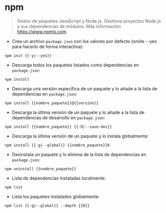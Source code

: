 # npm

> Gestor de paquetes JavaScript y Node.js.
> Gestiona proyectos Node.js y sus dependencias de módulos.
> Más información: <https://www.npmjs.com>.

- Crea un archivo `package.json` con los valores por defecto (omite --yes para hacerlo de forma interactiva):

`npm init {{-y|--yes}}`

- Descarga todos los paquetes listados como dependencias en `package.json`:

`npm install`

- Descarga una versión específica de un paquete y lo añade a la lista de dependencias en `package.json`:

`npm install {{nombre_paquete}}@{{versión}}`

- Descarga la última versión de un paquete y lo añade a la lista de dependencias de desarrollo en `package.json`:

`npm install {{nombre_paquete}} {{-D|--save-dev}}`

- Descarga la última versión de un paquete y lo instala globalmente:

`npm install {{-g|--global}} {{nombre_paquete}}0`

- Desinstala un paquete y lo elimina de la lista de dependencias en `package.json`:

`npm uninstall {{nombre_paquete}}`

- Lista de dependencias instaladas localmente:

`npm list`

- Lista los paquetes instalados globalmente:

`npm list {{-g|--global}} --depth {{0}}`
